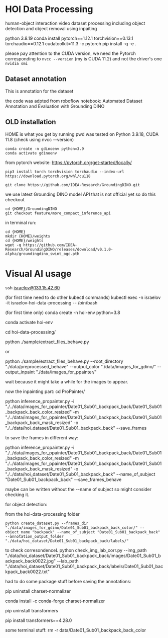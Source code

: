 # HOI Data Processing 
human-object interaction video dataset processing
including object detection and object removal using inpaiting

python 3.8.19
conda install pytorch==1.12.1 torchvision==0.13.1 torchaudio==0.12.1 cudatoolkit=11.3 -c pytorch
pip install -q -e .

please pay attention to the CUDA version, we need the Pytorch corresponding to `nvcc --version` (my is CUDA 11.2) and not the driver's one `nvidia smi`

## Dataset annotation 

This is annotation for the dataset

the code was adpted from roboflow notebook: Automated Dataset Annotation and Evaluation with Grounding DINO

## OLD installation
HOME is what you get by running pwd
was tested on Python 3.9.18, CUDA 11.8 (check using nvcc --version)
```
conda create -n gdinoenv python=3.9
conda activate gdinoenv 

```

from pytorch website: https://pytorch.org/get-started/locally/

```
pip3 install torch torchvision torchaudio --index-url https://download.pytorch.org/whl/cu118
```

```
git clone https://github.com/IDEA-Research/GroundingDINO.git
```
we use latest Grounding DINO model API that is not official yet so do this checkout
```
cd {HOME}/GroundingDINO
git checkout feature/more_compact_inference_api
```

in terminal run:
```
cd {HOME}
mkdir {HOME}/weights
cd {HOME}/weights
wget -q https://github.com/IDEA-Research/GroundingDINO/releases/download/v0.1.0-alpha/groundingdino_swint_ogc.pth
```
# Visual AI usage

ssh israelov@133.15.42.60

(for first time need to do other kubectl commands)
kubectl exec -n israelov -it israelov-hoi-data-processing -- /bin/bash

(for first time only)
conda create -n hoi-env python=3.8 

conda activate hoi-env

cd hoi-data-processing/

python ./sample/extract_files_behave.py

or

python ./sample/extract_files_behave.py --root_directory "./data/preprocessed_behave" --output_color "./data/images_for_gdino/" --output_inpaint "./data/images_for_ppainter/"


wait because it might take a while for the images to appear. 

now the inpainting part:
cd ProPainter/

python inference_propainter.py -i "./../data/images_for_ppainter/Date01_Sub01_backpack_back/Date01_Sub01_backpack_back_color_resized" -m "./../data/images_for_ppainter/Date01_Sub01_backpack_back/Date01_Sub01_backpack_back_mask_resized" -o "./../data/hoi_dataset/Date01_Sub01_backpack_back" --save_frames

to save the frames in different way:

python inference_propainter.py -i "./../data/images_for_ppainter/Date01_Sub01_backpack_back/Date01_Sub01_backpack_back_color_resized" -m "./../data/images_for_ppainter/Date01_Sub01_backpack_back/Date01_Sub01_backpack_back_mask_resized" -o "./../data/hoi_dataset/Date01_Sub01_backpack_back" --name_of_subject "Date01_Sub01_backpack_back" --save_frames_behave

maybe can be written without the --name of subject so might consider checking it. 

for object detection:

from the hoi-data-processing folder

```
python create_dataset.py --frames_dir "./data/images_for_gdino/Date01_Sub01_backpack_back_color/" --object_name "backpack" --name_of_subject "Date01_Sub01_backpack_back" --annotation_output_folder "./data/hoi_dataset/Date01_Sub01_backpack_back/labels/"
```
to check corresondenceL
python check_img_lab_corr.py --img_path "./data/hoi_dataset/Date01_Sub01_backpack_back/images/Date01_Sub01_backpack_back0022.jpg" --lab_path "./data/hoi_dataset/Date01_Sub01_backpack_back/labels/Date01_Sub01_backpack_back0022.txt"

had to do some package stuff before saving the annotations:

pip uninstall charset-normalizer

conda install -c conda-forge charset-normalizer

pip uninstall transformers

pip install transformers==4.28.0


some terminal stuff:
rm -r data/Date01_Sub01_backpack_back_color
